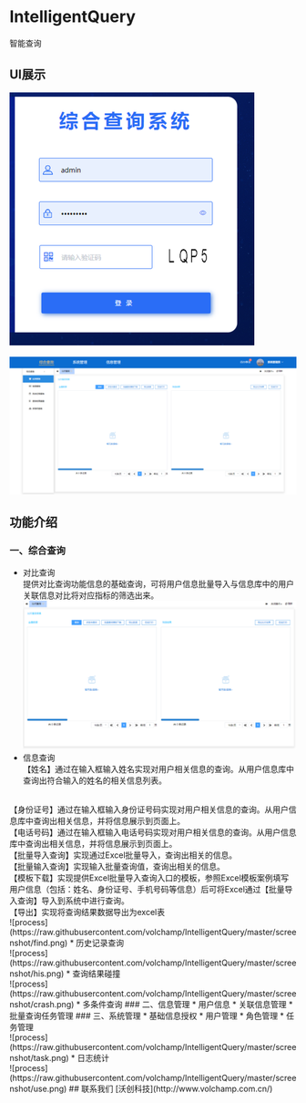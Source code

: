 # IntelligentQuery
智能查询
## UI展示
![process](https://raw.githubusercontent.com/volchamp/IntelligentQuery/master/screenshot/login.png)
<br><br>
![process](https://raw.githubusercontent.com/volchamp/IntelligentQuery/master/screenshot/home.png)
## 功能介绍
### 一、综合查询 
* 对比查询<br>
提供对比查询功能信息的基础查询，可将用户信息批量导入与信息库中的用户关联信息对比将对应指标的筛选出来。<br>
![process](https://raw.githubusercontent.com/volchamp/IntelligentQuery/master/screenshot/query.png)
* 信息查询<br>
【姓名】通过在输入框输入姓名实现对用户相关信息的查询。从用户信息库中查询出符合输入的姓名的相关信息列表。
<br>
【身份证号】通过在输入框输入身份证号码实现对用户相关信息的查询。从用户信息库中查询出相关信息，并将信息展示到页面上。
<br>
【电话号码】通过在输入框输入电话号码实现对用户相关信息的查询。从用户信息库中查询出相关信息，并将信息展示到页面上。
<br>
【批量导入查询】实现通过Excel批量导入，查询出相关的信息。
<br>
【批量输入查询】实现输入批量查询值，查询出相关的信息。
<br>
【模板下载】实现提供Excel批量导入查询入口的模板，参照Excel模板案例填写用户信息（包括：姓名、身份证号、手机号码等信息）后可将Excel通过【批量导入查询】导入到系统中进行查询。
<br>
【导出】实现将查询结果数据导出为excel表
<br>
![process](https://raw.githubusercontent.com/volchamp/IntelligentQuery/master/screenshot/find.png)
* 历史记录查询<br>
![process](https://raw.githubusercontent.com/volchamp/IntelligentQuery/master/screenshot/his.png)
* 查询结果碰撞<br>
![process](https://raw.githubusercontent.com/volchamp/IntelligentQuery/master/screenshot/crash.png)
* 多条件查询
### 二、信息管理
* 用户信息
* 关联信息管理
* 批量查询任务管理
### 三、系统管理
* 基础信息授权
* 用户管理
* 角色管理
* 任务管理<br>
![process](https://raw.githubusercontent.com/volchamp/IntelligentQuery/master/screenshot/task.png)
* 日志统计<br>
![process](https://raw.githubusercontent.com/volchamp/IntelligentQuery/master/screenshot/use.png)
## 联系我们
 [沃创科技](http://www.volchamp.com.cn/)
